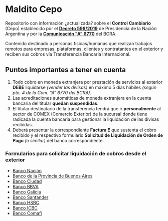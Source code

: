 # Maldito Cepo

Repositorio con información ¿actualizada? sobre el **Control Cambiario** (Cepo) establecido por el **[Decreto 596/2019]([https://www.boletinoficial.gob.ar/detalleAviso/primera/214659/20190829](https://www.boletinoficial.gob.ar/detalleAviso/primera/214659/20190829))** de Presidencia de la Nación Argentina y por la **[Comunicación "A" 6770]([http://www.bcra.gov.ar/Pdfs/comytexord/A6770.pdf](http://www.bcra.gov.ar/Pdfs/comytexord/A6770.pdf))** del BCRA.

Contenido destinado a personas físicas/humanas que realizan trabajos remotos para empresas, plataformas, clientes y contratantes en el exterior y reciben sus cobros vía Transferencia Bancaria Internacional.

## Puntos importantes a tener en cuenta

 1. Todo cobro en moneda extranjera por prestación de servicios al exterior **DEBE** liquidarse _(vender las divisas)_ en máximo 5 días hábiles *(según pto. 4 de la Com. "A" 6770 del BCRA)*.
 2. Las acreditaciones automáticas de moneda extranjera en la cuenta bancaria del titular **quedan suspendidas**.
 3. El titular destinatario de la transferencia tendrá que ir **personalmente** al sector de COMEX (Comercio Exterior) de la sucursal donde tiene radicada la cuenta bancaria para gestionar la liquidación de las divisas recibidas.
 4. Deberá presentar la correspondiente **Factura E** que sustenta el cobro recibido y el respectivo formulario **Solicitud de Liquidación de Orden de Pago** *(o similar)* del banco correspondiente.

### Formularios para solicitar liquidación de cobros desde el exterior

 - [Banco Nación](formularios/banco_nacion.pdf)
 - [Banco de la Provincia de Buenos Aires](formularios/banco_provincia_bsas.pdf)
 - [Banco Ciudad](formularios/banco_ciudad.xlsx)
 - [Banco BBVA](formularios/banco_bbva.pdf)
 - [Banco Galicia](formularios/banco_galicia.pdf)
 - [Banco Santander](formularios/banco_santander.pdf)
 - [Banco HSBC](formularios/banco_hsbc.doc)
 - [Banco ICBC](formularios/banco_icbc.docx)
 - [Banco Comafi](formularios/banco_comafi.doc)
